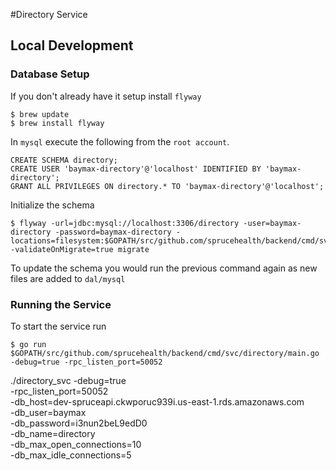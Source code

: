 #Directory Service
## Local Development
### Database Setup
If you don't already have it setup install `flyway`

```
$ brew update
$ brew install flyway
```

In `mysql` execute the following from the `root account`.

```
CREATE SCHEMA directory;
CREATE USER 'baymax-directory'@'localhost' IDENTIFIED BY 'baymax-directory';
GRANT ALL PRIVILEGES ON directory.* TO 'baymax-directory'@'localhost';
```

Initialize the schema

```
$ flyway -url=jdbc:mysql://localhost:3306/directory -user=baymax-directory -password=baymax-directory -locations=filesystem:$GOPATH/src/github.com/sprucehealth/backend/cmd/svc/directory/internal/dal/mysql -validateOnMigrate=true migrate
```

To update the schema you would run the previous command again as new files are added to `dal/mysql`

### Running the Service
To start the service run

```
$ go run $GOPATH/src/github.com/sprucehealth/backend/cmd/svc/directory/main.go -debug=true -rpc_listen_port=50052
```

./directory_svc -debug=true \
-rpc_listen_port=50052 \
-db_host=dev-spruceapi.ckwporuc939i.us-east-1.rds.amazonaws.com \
-db_user=baymax \
-db_password=i3nun2beL9edD0 \
-db_name=directory \
-db_max_open_connections=10 \
-db_max_idle_connections=5